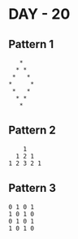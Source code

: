 # DAY - 20

## Pattern 1

```
   *
  * *
 *   *
*     *
 *   *
  * *
   *
```

## Pattern 2

```
    1
  1 2 1
1 2 3 2 1

```

## Pattern 3

```
0 1 0 1
1 0 1 0
0 1 0 1
1 0 1 0
```
